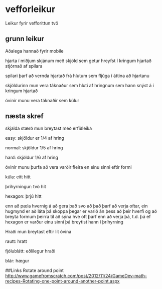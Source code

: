 # vefforleikur
Leikur fyrir vefforittun tvö
## grunn leikur
Aðalega hannað fyrir mobile


hjarta í miðjum skjánum með skjöld sem getur hreyfst í kringum hjartað stjórnað af spilara

spilari þarf að vernda hjartað frá hlutum sem fljúga í áttina að hjartanu

skjöldurinn mun vera táknaður sem hluti af hringnum sem hann snýst á í kringum hjartað

óvinir munu vera táknaðir sem kúlur

## næsta skref
skjalda stærð mun breytast með erfiðleika


easy: skjöldur er 1/4 af hring

normal: skjöldur 1/5 af hring

hard: skjöldur 1/6 af hring


óvinir munu þurfa að vera varðir fleira en einu sinni eftir formi

kúla: eitt hitt

þríhyrningur: tvö hit

hexagon: þrjú hitt

enn að pæla hvernig á að gera það svo að það þarf að verja oftar, ein hugmynd er að láta þá skoppa þegar er varið án þess að þeir hverfi
og að breyta formum þeirra til að sýna hve oft þarf enn að verja þá, t.d. þá ef hexagon er varður einu sinni þá breytist hann í þríhyrning


Hraði mun breytast eftir lit óvina

rautt: hratt

fjólublátt: eðlilegur hraði

blár: hægur

##Links
Rotate around point http://www.gamefromscratch.com/post/2012/11/24/GameDev-math-recipes-Rotating-one-point-around-another-point.aspx
